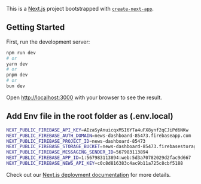 This is a [Next.js](https://nextjs.org) project bootstrapped with [`create-next-app`](https://github.com/vercel/next.js/tree/canary/packages/create-next-app).

## Getting Started

First, run the development server:

```bash
npm run dev
# or
yarn dev
# or
pnpm dev
# or
bun dev
```

Open [http://localhost:3000](http://localhost:3000) with your browser to see the result.

## Add Env file in the root folder as (.env.local)
```bash
NEXT_PUBLIC_FIREBASE_API_KEY=AIzaSyAnuicqxMSI6YTa4uFX8ynf2qCJiPd6NKw
NEXT_PUBLIC_FIREBASE_AUTH_DOMAIN=news-dashboard-85473.firebaseapp.com
NEXT_PUBLIC_FIREBASE_PROJECT_ID=news-dashboard-85473
NEXT_PUBLIC_FIREBASE_STORAGE_BUCKET=news-dashboard-85473.firebasestorage.app
NEXT_PUBLIC_FIREBASE_MESSAGING_SENDER_ID=567983113894
NEXT_PUBLIC_FIREBASE_APP_ID=1:567983113894:web:5d3a70782029d2fac9d667
NEXT_PUBLIC_FIREBASE_NEWS_API_KEY=c0c8d816383c4ac9b11a725c8cbf5188
```

Check out our [Next.js deployment documentation](https://nextjs.org/docs/app/building-your-application/deploying) for more details.
